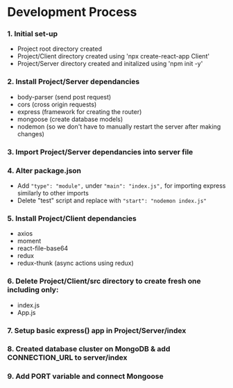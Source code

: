 # Development Process
<!-- by Karsen Hansen: -->

### 1. Initial set-up 
   - Project root directory created
   - Project/Client directory created using 'npx create-react-app Client'
   - Project/Server directory created and initalized using 'npm init -y'

### 2. Install Project/Server dependancies
   - body-parser (send post request)
   - cors (cross origin requests)
   - express (framework for creating the router)
   - mongoose (create database models)
   - nodemon (so we don't have to manually restart the server after making changes)

### 3. Import Project/Server dependancies into server file

### 4. Alter package.json 
   - Add `"type": "module",` under `"main": "index.js",` for importing express similarly to other imports
   - Delete "test" script and replace with `"start": "nodemon index.js"`

### 5. Install Project/Client dependancies
   - axios
   - moment
   - react-file-base64
   - redux
   - redux-thunk (async actions using redux)

### 6. Delete Project/Client/src directory to create fresh one including only:
   - index.js
   - App.js

### 7. Setup basic express() app in Project/Server/index

### 8. Created database cluster on MongoDB & add CONNECTION_URL to server/index

### 9. Add PORT variable and connect Mongoose